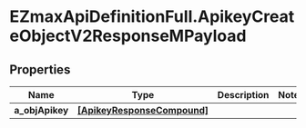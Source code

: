 # EZmaxApiDefinitionFull.ApikeyCreateObjectV2ResponseMPayload

## Properties

Name | Type | Description | Notes
------------ | ------------- | ------------- | -------------
**a_objApikey** | [**[ApikeyResponseCompound]**](ApikeyResponseCompound.md) |  | 


